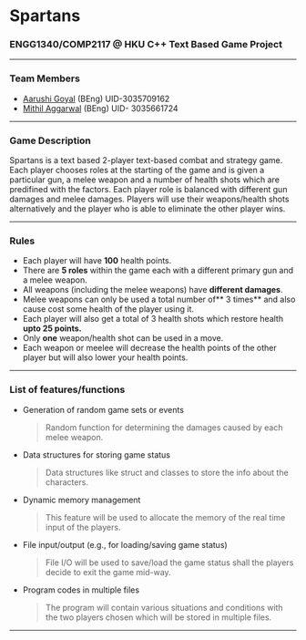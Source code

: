# Spartans 
### ENGG1340/COMP2117 @ HKU C++ Text Based Game Project
------------
### Team Members ###
- [Aarushi Goyal](https://github.com/aarushi26-sys "Aarushi Goyal") (BEng)
UID-3035709162
- [Mithil Aggarwal](http://github.com/dotus "Mithil Aggarwal")  (BEng) 
UID- 3035661724
------------
### Game Description ###
Spartans is a text based 2-player text-based combat and strategy game. Each player chooses roles at the starting of the game and is given a particular gun, a melee weapon and a number of health shots which are predifined with the factors. Each player role is balanced with different gun damages and melee damages. Players will use their weapons/health shots alternatively and the player who is able to eliminate the other player wins.

------------

### Rules ###

- Each player will have **100** health points.
- There are **5 roles** within the game each with a different primary gun and a melee weapon.
-  All weapons (including the melee weapons) have **different damages**.
- Melee weapons can only be used a total number of** 3 times** and also cause cost some health of the player using it.
-  Each player will also get a total of 3 health shots which restore health **upto 25 points.** 
-  Only **one** weapon/health shot can be used in a move. 
- Each weapon or meelee will decrease the health points of the other player but will also lower your health points.


------------

### List of  features/functions
- Generation of random game sets or events 
  > Random function for determining the damages caused by each melee weapon.
- Data structures for storing game status
  > Data structures like struct and classes to store the info about the characters.
- Dynamic memory management
  > This feature will be used to allocate the memory of the real time input of the players. 
- File input/output (e.g., for loading/saving game status)
  > File I/O will be used to save/load the game status shall the players decide to exit the game mid-way.
- Program codes in multiple files
  > The program will contain various situations and conditions with the two players chosen which will be stored in multiple files.

------------

